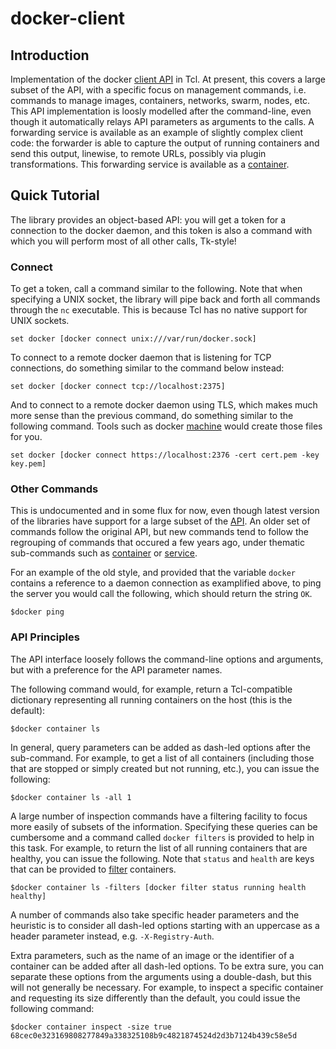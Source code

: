 # docker-client

## Introduction

Implementation of the docker [client API][1] in Tcl. At present, this covers a
large subset of the API, with a specific focus on management commands, i.e.
commands to manage images, containers, networks, swarm, nodes, etc.  This API
implementation is loosly modelled after the command-line, even though it
automatically relays API parameters as arguments to the calls. A forwarding
service is available as an example of slightly complex client code: the
forwarder is able to capture the output of running containers and send this
output, linewise, to remote URLs, possibly via plugin transformations. This
forwarding service is available as a [container][2].

  [1]: https://docs.docker.com/reference/api/docker_remote_api/
  [2]: https://hub.docker.com/r/efrecon/htdocker/

## Quick Tutorial

The library provides an object-based API: you will get a token for a connection
to the docker daemon, and this token is also a command with which you will
perform most of all other calls, Tk-style!

### Connect

To get a token, call a command similar to the following.  Note that when
specifying a UNIX socket, the library will pipe back and forth all commands
through the `nc` executable.  This is because Tcl has no native support for UNIX
sockets.

    set docker [docker connect unix:///var/run/docker.sock]

To connect to a remote docker daemon that is listening for TCP connections, do
something similar to the command below instead:

    set docker [docker connect tcp://localhost:2375]

And to connect to a remote docker daemon using TLS, which makes much more sense
than the previous command, do something similar to the following command. Tools
such as docker [machine](https://docs.docker.com/machine/) would create those
files for you.

    set docker [docker connect https://localhost:2376 -cert cert.pem -key key.pem]

### Other Commands

This is undocumented and in some flux for now, even though latest version of the
libraries have support for a large subset of the
[API](https://docs.docker.com/engine/api/latest/). An older set of commands
follow the original API, but new commands tend to follow the regrouping of
commands that occured a few years ago, under thematic sub-commands such as
[container](https://docs.docker.com/engine/reference/commandline/container/) or
[service](https://docs.docker.com/engine/reference/commandline/service/).

For an example of the old style, and provided that the variable `docker`
contains a reference to a daemon connection as examplified above, to ping the
server you would call the following, which should return the string `OK`.

    $docker ping

### API Principles

The API interface loosely follows the command-line options and arguments, but
with a preference for the API parameter names.

The following command would, for example, return a Tcl-compatible dictionary
representing all running containers on the host (this is the default):

    $docker container ls

In general, query parameters can be added as dash-led options after the
sub-command. For example, to get a list of all containers (including those that
are stopped or simply created but not running, etc.), you can issue the
following:

    $docker container ls -all 1

A large number of inspection commands have a filtering facility to focus more
easily of subsets of the information.  Specifying these queries can be
cumbersome and a command called `docker filters` is provided to help in this
task.  For example, to return the list of all running containers that are
healthy, you can issue the following. Note that `status` and `health` are keys
that can be provided to
[filter](https://docs.docker.com/engine/api/v1.36/#operation/ContainerList)
containers.

    $docker container ls -filters [docker filter status running health healthy]

A number of commands also take specific header parameters and the heuristic is
to consider all dash-led options starting with an uppercase as a header
parameter instead, e.g. `-X-Registry-Auth`.

Extra parameters, such as the name of an image or the identifier of a container
can be added after all dash-led options.  To be extra sure, you can separate
these options from the arguments using a double-dash, but this will not
generally be necessary.  For example, to inspect a specific container and
requesting its size differently than the default, you could issue the following
command:

    $docker container inspect -size true 68cec0e323169808277849a338325108b9c4821874524d2d3b7124b439c58e5d
